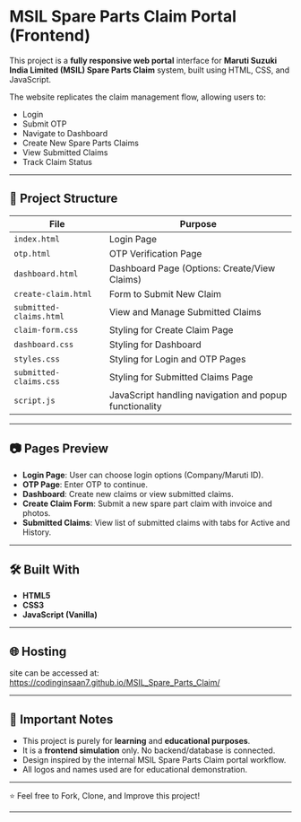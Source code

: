 # MSIL Spare Parts Claim Portal (Frontend)

This project is a **fully responsive web portal** interface for **Maruti Suzuki India Limited (MSIL) Spare Parts Claim** system, built using HTML, CSS, and JavaScript.

The website replicates the claim management flow, allowing users to:
- Login
- Submit OTP
- Navigate to Dashboard
- Create New Spare Parts Claims
- View Submitted Claims
- Track Claim Status

---

## 🚀 Project Structure

| File                   | Purpose |
|------------------------|---------|
| `index.html`           | Login Page |
| `otp.html`             | OTP Verification Page |
| `dashboard.html`       | Dashboard Page (Options: Create/View Claims) |
| `create-claim.html`    | Form to Submit New Claim |
| `submitted-claims.html`| View and Manage Submitted Claims |
| `claim-form.css`       | Styling for Create Claim Page |
| `dashboard.css`        | Styling for Dashboard |
| `styles.css`           | Styling for Login and OTP Pages |
| `submitted-claims.css` | Styling for Submitted Claims Page |
| `script.js`            | JavaScript handling navigation and popup functionality |

---

## 📷 Pages Preview

- **Login Page**: User can choose login options (Company/Maruti ID).
- **OTP Page**: Enter OTP to continue.
- **Dashboard**: Create new claims or view submitted claims.
- **Create Claim Form**: Submit a new spare part claim with invoice and photos.
- **Submitted Claims**: View list of submitted claims with tabs for Active and History.

---

## 🛠 Built With

- **HTML5**
- **CSS3**
- **JavaScript (Vanilla)**

---

## 🌐 Hosting

site can be accessed at:
https://codinginsaan7.github.io/MSIL_Spare_Parts_Claim/

---

## 📢 Important Notes

- This project is purely for **learning** and **educational purposes**.
- It is a **frontend simulation** only. No backend/database is connected.
- Design inspired by the internal MSIL Spare Parts Claim portal workflow.
- All logos and names used are for educational demonstration.

---

⭐ Feel free to Fork, Clone, and Improve this project!

---

